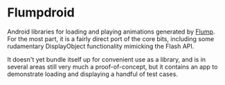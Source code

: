 Flumpdroid
==========

Android libraries for loading and playing animations generated by
[Flump](https://github.com/threerings/flump). For the most part, it is a fairly
direct port of the core bits, including some rudamentary DisplayObject
functionality mimicking the Flash API.

It doesn't yet bundle itself up for convenient use as a library, and is
in several areas still very much a proof-of-concept, but it contains an
app to demonstrate loading and displaying a handful of test cases.
